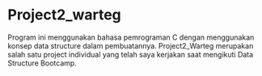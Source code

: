 # Project2_warteg

Program ini menggunakan bahasa pemrograman C dengan menggunakan konsep data structure dalam pembuatannya.
Project2_Warteg merupakan salah satu project individual yang telah saya kerjakan saat mengikuti Data Structure Bootcamp.
